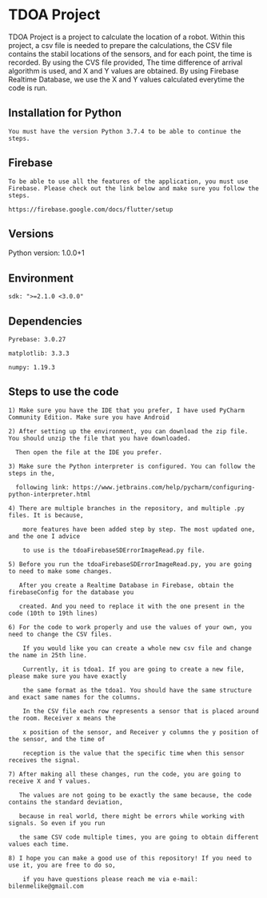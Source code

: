 # TDOA Project
    
TDOA Project is a project to calculate the location of a robot. Within this project, a csv file is needed to prepare the calculations, 
the CSV file contains the stabil locations of the sensors, and for each point, the time is recorded. By using the CVS file provided,
The time difference of arrival algorithm is used, and X and Y values are obtained. By using Firebase Realtime Database, we use the X and
Y values calculated everytime the code is run.

## Installation for Python
    You must have the version Python 3.7.4 to be able to continue the steps.

  
 ## Firebase
    To be able to use all the features of the application, you must use Firebase. Please check out the link below and make sure you follow the steps.
  
    https://firebase.google.com/docs/flutter/setup
  
  ## Versions
   Python version: 1.0.0+1
  ## Environment
    sdk: ">=2.1.0 <3.0.0"
    
  ## Dependencies  
    Pyrebase: 3.0.27

    matplotlib: 3.3.3
    
    numpy: 1.19.3
    
    
   ## Steps to use the code
   
    1) Make sure you have the IDE that you prefer, I have used PyCharm Community Edition. Make sure you have Android 
   
    2) After setting up the environment, you can download the zip file. You should unzip the file that you have downloaded. 
    
      Then open the file at the IDE you prefer.
    
    3) Make sure the Python interpreter is configured. You can follow the steps in the,
    
      following link: https://www.jetbrains.com/help/pycharm/configuring-python-interpreter.html
    
    4) There are multiple branches in the repository, and multiple .py files. It is because, 
    
        more features have been added step by step. The most updated one, and the one I advice 
        
        to use is the tdoaFirebaseSDErrorImageRead.py file.
    
    5) Before you run the tdoaFirebaseSDErrorImageRead.py, you are going to need to make some changes.

       After you create a Realtime Database in Firebase, obtain the firebaseConfig for the database you 
       
       created. And you need to replace it with the one present in the code (10th to 19th lines)
       
    6) For the code to work properly and use the values of your own, you need to change the CSV files. 
    
        If you would like you can create a whole new csv file and change the name in 25th line. 
        
        Currently, it is tdoa1. If you are going to create a new file, please make sure you have exactly 
        
        the same format as the tdoa1. You should have the same structure and exact same names for the columns. 
        
        In the CSV file each row represents a sensor that is placed around the room. Receiver x means the
      
        x position of the sensor, and Receiver y columns the y position of the sensor, and the time of 
        
        reception is the value that the specific time when this sensor receives the signal.
      
    7) After making all these changes, run the code, you are going to receive X and Y values. 
    
       The values are not going to be exactly the same because, the code contains the standard deviation, 
       
       because in real world, there might be errors while working with signals. So even if you run 
       
       the same CSV code multiple times, you are going to obtain different values each time.
      
    8) I hope you can make a good use of this repository! If you need to use it, you are free to do so, 
    
        if you have questions please reach me via e-mail: bilenmelike@gmail.com
      
     
    

